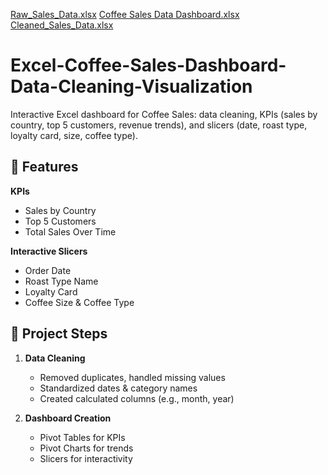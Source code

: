 [Raw_Sales_Data.xlsx](https://github.com/user-attachments/files/22073717/Raw_Sales_Data.xlsx)
[Coffee Sales Data Dashboard.xlsx](https://github.com/user-attachments/files/22073716/Coffee.Sales.Data.Dashboard.xlsx)
[Cleaned_Sales_Data.xlsx](https://github.com/user-attachments/files/22073712/Cleaned_Sales_Data.xlsx)
# Excel-Coffee-Sales-Dashboard-Data-Cleaning-Visualization
Interactive Excel dashboard for Coffee Sales: data cleaning, KPIs (sales by country, top 5 customers, revenue trends), and slicers (date, roast type, loyalty card, size, coffee type).


## 🔹 Features
  
  **KPIs**
  - Sales by Country 
  - Top 5 Customers 
  - Total Sales Over Time 

  **Interactive Slicers**
  - Order Date
  - Roast Type Name
  - Loyalty Card
  - Coffee Size & Coffee Type



## 🔹 Project Steps
1. **Data Cleaning**
   - Removed duplicates, handled missing values
   - Standardized dates & category names
   - Created calculated columns (e.g., month, year)

2. **Dashboard Creation**
   - Pivot Tables for KPIs
   - Pivot Charts for trends
   - Slicers for interactivity

